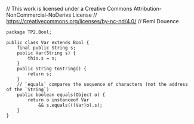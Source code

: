 // This work is licensed under a Creative Commons Attribution-NonCommercial-NoDerivs License
// https://creativecommons.org/licenses/by-nc-nd/4.0/
// Remi Douence
```
package TP2.Bool;

public class Var extends Bool {
	final public String s;
	public Var(String s) {
		this.s = s;
	}
	public String toString() {
		return s;
	}
	// `equals` compares the sequence of characters (not the address of the `String`)
	public boolean equals(Object o) {
		return o instanceof Var 
			&& s.equals(((Var)o).s);
	}
}


```
